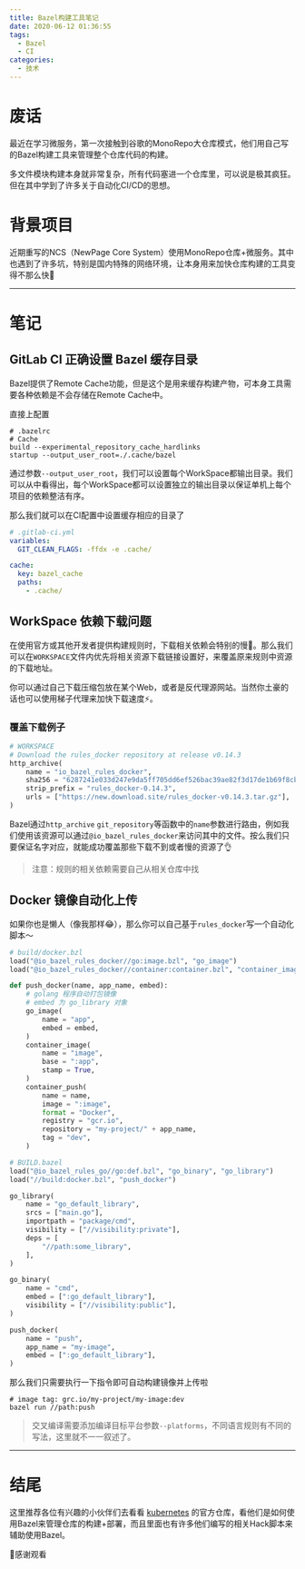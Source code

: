 ```yaml
---
title: Bazel构建工具笔记
date: 2020-06-12 01:36:55
tags:
  - Bazel
  - CI
categories:
  - 技术
---
```


# 废话

最近在学习微服务，第一次接触到谷歌的MonoRepo大仓库模式，他们用自己写的Bazel构建工具来管理整个仓库代码的构建。

多文件模块构建本身就非常复杂，所有代码塞进一个仓库里，可以说是极其疯狂。但在其中学到了许多关于自动化CI/CD的思想。

# 背景项目

近期重写的NCS（NewPage Core System）使用MonoRepo仓库+微服务。其中也遇到了许多坑，特别是国内特殊的网络环境，让本身用来加快仓库构建的工具变得不那么快🐌

---

# 笔记

## GitLab CI 正确设置 Bazel 缓存目录

Bazel提供了Remote Cache功能，但是这个是用来缓存构建产物，可本身工具需要各种依赖是不会存储在Remote Cache中。

直接上配置

```shell
# .bazelrc
# Cache
build --experimental_repository_cache_hardlinks
startup --output_user_root=./.cache/bazel
```

通过参数`--output_user_root`，我们可以设置每个WorkSpace都输出目录。我们可以从中看得出，每个WorkSpace都可以设置独立的输出目录以保证单机上每个项目的依赖整洁有序。

那么我们就可以在CI配置中设置缓存相应的目录了

```yaml
# .gitlab-ci.yml
variables:
  GIT_CLEAN_FLAGS: -ffdx -e .cache/

cache:
  key: bazel_cache
  paths:
    - .cache/
```

## WorkSpace 依赖下载问题

在使用官方或其他开发者提供构建规则时，下载相关依赖会特别的慢🐌。那么我们可以在`WORKSPACE`文件内优先将相关资源下载链接设置好，来覆盖原来规则中资源的下载地址。

你可以通过自己下载压缩包放在某个Web，或者是反代理源网站。当然你土豪的话也可以使用梯子代理来加快下载速度⚡️。

### 覆盖下载例子

```python
# WORKSPACE
# Download the rules_docker repository at release v0.14.3
http_archive(
    name = "io_bazel_rules_docker",
    sha256 = "6287241e033d247e9da5ff705dd6ef526bac39ae82f3d17de1b69f8cb313f9cd",
    strip_prefix = "rules_docker-0.14.3",
    urls = ["https://new.download.site/rules_docker-v0.14.3.tar.gz"],
)
```

Bazel通过`http_archive` `git_repository`等函数中的`name`参数进行路由，例如我们使用该资源可以通过`@io_bazel_rules_docker`来访问其中的文件。按么我们只要保证名字对应，就能成功覆盖那些下载不到或者慢的资源了👌

> 注意：规则的相关依赖需要自己从相关仓库中找

## Docker 镜像自动化上传

如果你也是懒人（像我那样😂），那么你可以自己基于`rules_docker`写一个自动化脚本～

```python
# build/docker.bzl
load("@io_bazel_rules_docker//go:image.bzl", "go_image")
load("@io_bazel_rules_docker//container:container.bzl", "container_image", "container_push")

def push_docker(name, app_name, embed):
    # golang 程序自动打包镜像
    # embed 为 go_library 对象
    go_image(
        name = "app",
        embed = embed,
    )
    container_image(
        name = "image",
        base = ":app",
        stamp = True,
    )
    container_push(
        name = name,
        image = ":image",
        format = "Docker",
        registry = "gcr.io",
        repository = "my-project/" + app_name,
        tag = "dev",
    )
```

```python
# BUILD.bazel
load("@io_bazel_rules_go//go:def.bzl", "go_binary", "go_library")
load("//build:docker.bzl", "push_docker")

go_library(
    name = "go_default_library",
    srcs = ["main.go"],
    importpath = "package/cmd",
    visibility = ["//visibility:private"],
    deps = [
        "//path:some_library",
    ],
)

go_binary(
    name = "cmd",
    embed = [":go_default_library"],
    visibility = ["//visibility:public"],
)

push_docker(
    name = "push",
    app_name = "my-image",
    embed = [":go_default_library"],
)

```

那么我们只需要执行一下指令即可自动构建镜像并上传啦

```shell
# image tag: grc.io/my-project/my-image:dev
bazel run //path:push
```

> 交叉编译需要添加编译目标平台参数`--platforms`，不同语言规则有不同的写法，这里就不一一叙述了。

---

# 结尾

这里推荐各位有兴趣的小伙伴们去看看 [kubernetes](https://github.com/kubernetes/kubernetes) 的官方仓库，看他们是如何使用Bazel来管理仓库的构建+部署，而且里面也有许多他们编写的相关Hack脚本来辅助使用Bazel。

🙏感谢观看

